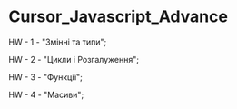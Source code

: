 # Cursor_Javascript_Advance
HW - 1 - "Змінні та типи";

HW - 2 - "Цикли і Розгалуження";

HW - 3 - "Функції";

HW - 4 - "Масиви";